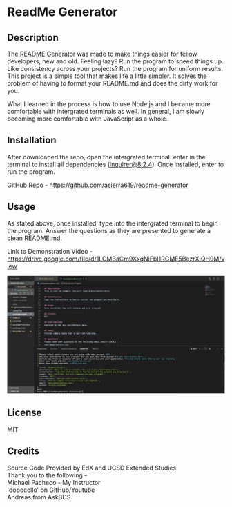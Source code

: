 # ReadMe Generator

## Description

The README Generator was made to make things easier for fellow developers, new and old. Feeling lazy? Run the program to speed things up. Like consistency across your projects? Run the program for uniform results. This project is a simple tool that makes life a little simpler. It solves the problem of having to format your README.md and does the dirty work for you. 

What I learned in the process is how to use Node.js and I became more comfortable with intergrated terminals as well. In general, I am slowly becoming more comfortable with JavaScript as a whole.

## Installation

After downloaded the repo, open the intergrated terminal. enter <npm i> in the terminal to install all dependencies (inquirer@8.2.4). Once installed, enter <node index.js> to run the program.

GitHub Repo - https://github.com/asierra619/readme-generator

## Usage

As stated above, once installed, type <node index.js> into the intergrated terminal to begin the program. Answer the questions as they are presented to generate a clean README.md. 

Link to Demonstration Video - https://drive.google.com/file/d/1LCMBaCm9XxqNiFbI1RGME5BezrXIQH9M/view

![screenshot of intergrated terminal and created .md file](./assets/images/Screenshot%202023-12-11%20at%2010.13.00%20PM.png)

## License

MIT

## Credits

Source Code Provided by EdX and UCSD Extended Studies<br />Thank you to the following -<br />Michael Pacheco - My Instructor<br />'dopecello' on GitHub/Youtube<br />Andreas from AskBCS